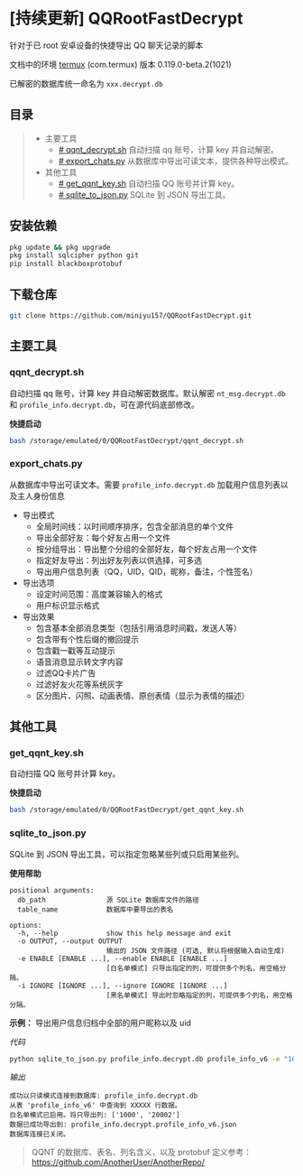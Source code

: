 # [持续更新] QQRootFastDecrypt

针对于已 root 安卓设备的快捷导出 QQ 聊天记录的脚本

文档中的环境 [termux](https://github.com/termux/termux-app/releases) (com.termux) 版本 0.119.0-beta.2(1021)

已解密的数据库统一命名为 `xxx.decrypt.db`

## 目录

> - 主要工具
>   - [# qqnt_decrypt.sh](#qqnt_decryptsh) 自动扫描 qq 账号，计算 key 并自动解密。
>   - [# export_chats.py](#export_chatspy) 从数据库中导出可读文本，提供各种导出模式。
> - 其他工具
>   - [# get_qqnt_key.sh](#get_qqnt_keysh) 自动扫描 QQ 账号并计算 key。
>   - [# sqlite_to_json.py](#sqlite_to_jsonpy) SQLite 到 JSON 导出工具。

## 安装依赖

```bash
pkg update && pkg upgrade
pkg install sqlcipher python git
pip install blackboxprotobuf
```

## 下载仓库

```bash
git clone https://github.com/miniyu157/QQRootFastDecrypt.git
```

## 主要工具

### qqnt_decrypt.sh

自动扫描 qq 账号，计算 key 并自动解密数据库。默认解密 `nt_msg.decrypt.db` 和 `profile_info.decrypt.db`，可在源代码底部修改。

**快捷启动**

```bash
bash /storage/emulated/0/QQRootFastDecrypt/qqnt_decrypt.sh
```

### export_chats.py

从数据库中导出可读文本。需要 `profile_info.decrypt.db` 加载用户信息列表以及主人身份信息

- 导出模式
  - 全局时间线：以时间顺序排序，包含全部消息的单个文件
  - 导出全部好友：每个好友占用一个文件
  - 按分组导出：导出整个分组的全部好友，每个好友占用一个文件
  - 指定好友导出：列出好友列表以供选择，可多选
  - 导出用户信息列表（QQ，UID，QID，昵称，备注，个性签名）
- 导出选项
  - 设定时间范围：高度兼容输入的格式
  - 用户标识显示格式
- 导出效果
  - 包含基本全部消息类型（包括引用消息时间戳，发送人等）
  - 包含带有个性后缀的撤回提示
  - 包含戳一戳等互动提示
  - 语音消息显示转文字内容
  - 过滤QQ卡片广告
  - 过滤好友火花等系统灰字
  - 区分图片、闪照、动画表情、原创表情（显示为表情的描述）

## 其他工具

### get_qqnt_key.sh

自动扫描 QQ 账号并计算 key。

**快捷启动**

```bash
bash /storage/emulated/0/QQRootFastDecrypt/get_qqnt_key.sh
```

### sqlite_to_json.py

SQLite 到 JSON 导出工具，可以指定忽略某些列或只启用某些列。

**使用帮助**

```
positional arguments:
  db_path               源 SQLite 数据库文件的路径
  table_name            数据库中要导出的表名

options:
  -h, --help            show this help message and exit
  -o OUTPUT, --output OUTPUT
                        输出的 JSON 文件路径 (可选, 默认将根据输入自动生成)
  -e ENABLE [ENABLE ...], --enable ENABLE [ENABLE ...]
                        [白名单模式] 只导出指定的列，可提供多个列名，用空格分隔。
  -i IGNORE [IGNORE ...], --ignore IGNORE [IGNORE ...]
                        [黑名单模式] 导出时忽略指定的列，可提供多个列名，用空格分隔。
```

**示例：** 导出用户信息归档中全部的用户昵称以及 uid

_代码_

```bash
python sqlite_to_json.py profile_info.decrypt.db profile_info_v6 -e "1000" "20002"
```

_输出_

```
成功以只读模式连接到数据库: profile_info.decrypt.db
从表 'profile_info_v6' 中查询到 XXXXX 行数据。
白名单模式已启用。将只导出列: ['1000', '20002']
数据已成功导出到: profile_info.decrypt.profile_info_v6.json
数据库连接已关闭。
```

> QQNT 的数据库、表名、列名含义，以及 protobuf 定义参考：https://github.com/AnotherUser/AnotherRepo/
